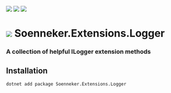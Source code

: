﻿[![](https://img.shields.io/nuget/v/soenneker.extensions.logger.svg?style=for-the-badge)](https://www.nuget.org/packages/soenneker.extensions.logger/)
[![](https://img.shields.io/github/actions/workflow/status/soenneker/soenneker.extensions.logger/publish-package.yml?style=for-the-badge)](https://github.com/soenneker/soenneker.extensions.logger/actions/workflows/publish-package.yml)
[![](https://img.shields.io/nuget/dt/soenneker.extensions.logger.svg?style=for-the-badge)](https://www.nuget.org/packages/soenneker.extensions.logger/)

# ![](https://user-images.githubusercontent.com/4441470/224455560-91ed3ee7-f510-4041-a8d2-3fc093025112.png) Soenneker.Extensions.Logger
### A collection of helpful ILogger extension methods

## Installation

```
dotnet add package Soenneker.Extensions.Logger
```
